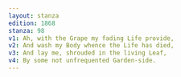 ```yaml
---
layout: stanza
edition: 1868
stanza: 98
v1: Ah, with the Grape my fading Life provide,
v2: And wash my Body whence the Life has died,
v3: And lay me, shrouded in the living Leaf,
v4: By some not unfrequented Garden-side.
---
```

